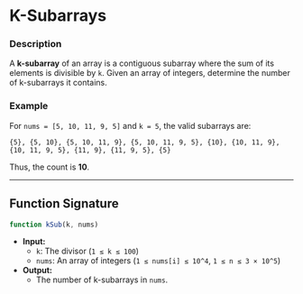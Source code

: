  # K-Subarrays
### Description

A **k-subarray** of an array is a contiguous subarray where the sum of its elements is divisible by `k`. Given an array of integers, determine the number of k-subarrays it contains.

### Example

For `nums = [5, 10, 11, 9, 5]` and `k = 5`, the valid subarrays are:

```
{5}, {5, 10}, {5, 10, 11, 9}, {5, 10, 11, 9, 5}, {10}, {10, 11, 9}, {10, 11, 9, 5}, {11, 9}, {11, 9, 5}, {5}
```

Thus, the count is **10**.

---

## Function Signature

```javascript
function kSub(k, nums)
```

- **Input:**
  - `k`: The divisor (`1 ≤ k ≤ 100`)
  - `nums`: An array of integers (`1 ≤ nums[i] ≤ 10^4`, `1 ≤ n ≤ 3 × 10^5`)
- **Output:**
  - The number of k-subarrays in `nums`.